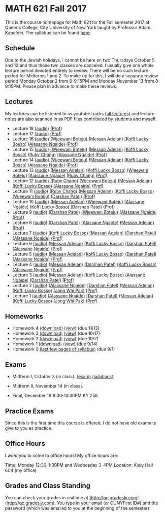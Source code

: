 # MATH 621 Fall 2017

This is the course homepage for Math 621 for the Fall semester 2017 at Queens College, City University of New York taught by Professor Adam Kapelner. The syllabus can be found [here](https://raw.githubusercontent.com/kapelner/QC_Math_621_Fall_2017/master/syllabus/syllabus.pdf).

## Schedule

Due to the Jewish holidays, I cannot be here on two Thursdays October 5 and 12 and thus those two classes are canceled. I usually give one whole lecture period devoted entirely to review. There will be no such lecture period for Midterms 1 and 2. To make up for this, I will do a separate review period Monday October 2 from 8-9:15PM and Monday November 13 from 8-9:15PM. Please plan in advance to make these reviews.

## Lectures

My lectures can be listened to as youtube tracks [(all lectures)](https://www.youtube.com/playlist?list=PLIwvCnCDnF14p6ElRTAo142m2e1-vz0Ay) and lecture notes are also scanned in as PDF files contributed by students and myself.

<!--
* Lecture 23 [(audio)](https://youtu.be/3ootpia0) [(Marcin Sendrowicz Lecs22&23)](https://github.com/kapelner/QC_Math_621_Fall_2017/blob/master/lectures/lec23marcin.pdf) [(Anvar Ashurov)](https://github.com/kapelner/QC_Math_621_Fall_2017/blob/master/lectures/lec23ash.pdf)  [(Linagyong Chen)](https://github.com/kapelner/QC_Math_621_Fall_2017/blob/master/lectures/lec23chenl.pdf) [(Ken Zou)](https://github.com/kapelner/QC_Math_621_Fall_2017/blob/master/lectures/lec23zou.pdf) [(Sherly Zheng)](https://github.com/kapelner/QC_Math_621_Fall_2017/blob/master/lectures/lec23zheng.pdf) [(Randip Parhar)](https://github.com/kapelner/QC_Math_621_Fall_2017/blob/master/lectures/lec23parhar.pdf) [(Prof)](https://github.com/kapelner/QC_Math_621_Fall_2017/blob/master/lectures/lec23kap.pdf)
* Lecture 22 [(audio)](https://youtu.be/h3jmpbvf) [(Anvar Ashurov)](https://github.com/kapelner/QC_Math_621_Fall_2017/blob/master/lectures/lec22ash.pdf) [(Ken Zou)](https://github.com/kapelner/QC_Math_621_Fall_2017/blob/master/lectures/lec22zou.pdf) [(Sherly Zheng)](https://github.com/kapelner/QC_Math_621_Fall_2017/blob/master/lectures/lec22zheng.pdf) [(Linagyong Chen)](https://github.com/kapelner/QC_Math_621_Fall_2017/blob/master/lectures/lec22chenl.pdf) [(Cynthia Rivera)](https://github.com/kapelner/QC_Math_621_Fall_2017/blob/master/lectures/lec22rivera.pdf) [(Monique Tang)](https://github.com/kapelner/QC_Math_621_Fall_2017/blob/master/lectures/lec22tang.pdf) [(Andrew Kwak)](https://github.com/kapelner/QC_Math_621_Fall_2017/blob/master/lectures/lec22kwak.pdf) [(Prof)](https://github.com/kapelner/QC_Math_621_Fall_2017/blob/master/lectures/lec22kap.pdf)
* Lecture 21 [(audio)](https://youtu.be/pmilrdvr) [(Marcin Sendrowicz)](https://github.com/kapelner/QC_Math_621_Fall_2017/blob/master/lectures/lec21marcin.pdf)  [(Cynthia Rivera)](https://github.com/kapelner/QC_Math_621_Fall_2017/blob/master/lectures/lec21rivera.pdf)[(Liangyong Chen)](https://github.com/kapelner/QC_Math_621_Fall_2017/blob/master/lectures/lec21chenl.pdf) [(Sherly Zheng)](https://github.com/kapelner/QC_Math_621_Fall_2017/blob/master/lectures/lec21zheng.pdf) [(Nhi Tran)](https://github.com/kapelner/QC_Math_621_Fall_2017/blob/master/lectures/lec21tran.pdf) [(Randip Parhar)](https://github.com/kapelner/QC_Math_621_Fall_2017/blob/master/lectures/lec21parhar.pdf) [(Prof)](https://github.com/kapelner/QC_Math_621_Fall_2017/blob/master/lectures/lec21kap.pdf)
* Lecture 20 [(audio)](https://youtu.be/hlw3yd1n) [(Marcin Sendrowicz Lecs19&20)](https://github.com/kapelner/QC_Math_621_Fall_2017/blob/master/lectures/lec20marcin.pdf) [(Cynthia Rivera)](https://github.com/kapelner/QC_Math_621_Fall_2017/blob/master/lectures/lec20rivera.pdf) [(Liangyong Chen)](https://github.com/kapelner/QC_Math_621_Fall_2017/blob/master/lectures/lec20chenl.pdf) [(Randip Parhar)](https://github.com/kapelner/QC_Math_621_Fall_2017/blob/master/lectures/lec20parhar.pdf) [(Sherly Zheng)](https://github.com/kapelner/QC_Math_621_Fall_2017/blob/master/lectures/lec20zheng.pdf) [(Andrew Kwak)](https://github.com/kapelner/QC_Math_621_Fall_2017/blob/master/lectures/lec20kwak.pdf) [(Prof)](https://github.com/kapelner/QC_Math_621_Fall_2017/blob/master/lectures/lec20kap.pdf)
* Lecture 19 [(audio)](https://youtu.be/2z2ankqe) [(Randip Parhar)](https://github.com/kapelner/QC_Math_621_Fall_2017/blob/master/lectures/lec19parhar.pdf) [(Xiaowei Chen)](https://github.com/kapelner/QC_Math_621_Fall_2017/blob/master/lectures/lec19xchen.pdf) [(Linagyong Chen)](https://github.com/kapelner/QC_Math_621_Fall_2017/blob/master/lectures/lec19chen.pdf) [(Anvar Ashurov)](https://github.com/kapelner/QC_Math_621_Fall_2017/blob/master/lectures/lec19ash.pdf) [(Cynthia Rivera)](https://github.com/kapelner/QC_Math_621_Fall_2017/blob/master/lectures/lec19riv.pdf) [(Monique Tang)](https://github.com/kapelner/QC_Math_621_Fall_2017/blob/master/lectures/lec19tang.pdf) [(Prof)](https://github.com/kapelner/QC_Math_621_Fall_2017/blob/master/lectures/lec19kap.pdf)--> 
* Lecture 18 [(audio)](https://youtu.be/qCn9BMA6ruk) [(Prof)](https://github.com/kapelner/QC_Math_621_Fall_2017/blob/master/lectures/lec18kap.pdf)
* Lecture 17 [(audio)](https://youtu.be/8ypz82LYNuU) [(Prof)](https://github.com/kapelner/QC_Math_621_Fall_2017/blob/master/lectures/lec17kap.pdf)
* Lecture 16 [(audio)](https://youtu.be/ODnkstFdyRQ) [(Wjeewani Boteju)](https://github.com/kapelner/QC_Math_621_Fall_2017/blob/master/lectures/lec16boteju.pdf) [(Messan Adelan)](https://github.com/kapelner/QC_Math_621_Fall_2017/blob/master/lectures/lec16adelan.pdf) [(Koffi Lucky Bosso)](https://github.com/kapelner/QC_Math_621_Fall_2017/blob/master/lectures/lec16bosso.pdf) [(Alassane Ngaide)](https://github.com/kapelner/QC_Math_621_Fall_2017/blob/master/lectures/lec16ngaide.pdf) [(Prof)](https://github.com/kapelner/QC_Math_621_Fall_2017/blob/master/lectures/lec16kap.pdf)
* Lecture 15 [(audio)](https://youtu.be/6k79csGK04k) [(Wjeewani Boteju)](https://github.com/kapelner/QC_Math_621_Fall_2017/blob/master/lectures/lec15boteju.pdf) [(Messan Adelan)](https://github.com/kapelner/QC_Math_621_Fall_2017/blob/master/lectures/lec15adelan.pdf) [(Koffi Lucky Bosso)](https://github.com/kapelner/QC_Math_621_Fall_2017/blob/master/lectures/lec15bosso.pdf) [(Ruby Chang)](https://github.com/kapelner/QC_Math_621_Fall_2017/blob/master/lectures/lec15chang.pdf) [(Alassane Ngaide)](https://github.com/kapelner/QC_Math_621_Fall_2017/blob/master/lectures/lec15ngaide.pdf) [(Prof)](https://github.com/kapelner/QC_Math_621_Fall_2017/blob/master/lectures/lec15kap.pdf)
* Lecture 14 [(audio)](https://youtu.be/l_S4DDt5xy4) [(Wjeewani Boteju)](https://github.com/kapelner/QC_Math_621_Fall_2017/blob/master/lectures/lec14boteju.pdf) [(Messan Adelan)](https://github.com/kapelner/QC_Math_621_Fall_2017/blob/master/lectures/lec14adelan.pdf) [(Koffi Lucky Bosso)](https://github.com/kapelner/QC_Math_621_Fall_2017/blob/master/lectures/lec14bosso.pdf) [(Alassane Ngaide)](https://github.com/kapelner/QC_Math_621_Fall_2017/blob/master/lectures/lec14ngaide.pdf) [(Prof)](https://github.com/kapelner/QC_Math_621_Fall_2017/blob/master/lectures/lec14kap.pdf) 
* Lecture 13 [(audio)](https://youtu.be/q9BLGrsTBU4) [(Messan Adelan)](https://github.com/kapelner/QC_Math_621_Fall_2017/blob/master/lectures/lec13adelan.pdf) [(Koffi Lucky Bosso)](https://github.com/kapelner/QC_Math_621_Fall_2017/blob/master/lectures/lec13bosso.pdf) [(Wjeewani Boteju)](https://github.com/kapelner/QC_Math_621_Fall_2017/blob/master/lectures/lec13boteju.pdf) [(Alassane Ngaide)](https://github.com/kapelner/QC_Math_621_Fall_2017/blob/master/lectures/lec13ngaide.pdf) [(Ruby Chang)](https://github.com/kapelner/QC_Math_621_Fall_2017/blob/master/lectures/lec13chang.pdf) [(Prof)](https://github.com/kapelner/QC_Math_621_Fall_2017/blob/master/lectures/lec13kap.pdf)  
* Lecture 12 [(audio)](https://youtu.be/IUcG4jOSl8k) [(Ruby Chang)](https://github.com/kapelner/QC_Math_621_Fall_2017/blob/master/lectures/lec12chang.pdf) [(Wjeewani Boteju)](https://github.com/kapelner/QC_Math_621_Fall_2017/blob/master/lectures/lec12boteju.pdf) [(Messan Adelan)](https://github.com/kapelner/QC_Math_621_Fall_2017/blob/master/lectures/lec12adelan.pdf) [(Koffi Lucky Bosso)](https://github.com/kapelner/QC_Math_621_Fall_2017/blob/master/lectures/lec12bosso.pdf) [(Alassane Ngaide)](https://github.com/kapelner/QC_Math_621_Fall_2017/blob/master/lectures/lec12ngaide.pdf) [(Prof)](https://github.com/kapelner/QC_Math_621_Fall_2017/blob/master/lectures/lec12kap.pdf)
* Lecture 11 [(audio)](https://youtu.be/9h3np3rfOZI) [(Ruby Chang)](https://github.com/kapelner/QC_Math_621_Fall_2017/blob/master/lectures/lec11chang.pdf) [(Messan Adelan)](https://github.com/kapelner/QC_Math_621_Fall_2017/blob/master/lectures/lec11adelan.pdf) [(Koffi Lucky Bosso)](https://github.com/kapelner/QC_Math_621_Fall_2017/blob/master/lectures/lec11bosso.pdf) [(Wjeewani Boteju)](https://github.com/kapelner/QC_Math_621_Fall_2017/blob/master/lectures/lec11boteju.pdf) [(Darshan Patel)](https://github.com/kapelner/QC_Math_621_Fall_2017/blob/master/lectures/lec11patel.pdf) [(Prof)](https://github.com/kapelner/QC_Math_621_Fall_2017/blob/master/lectures/lec11kap.pdf)
* Lecture 10 [(audio)](https://youtu.be/qEJna96uAXA) [(Messan Adelan)](https://github.com/kapelner/QC_Math_621_Fall_2017/blob/master/lectures/lec10adelan.pdf) [(Wjeewani Boteju)](https://github.com/kapelner/QC_Math_621_Fall_2017/blob/master/lectures/lec10boteju.pdf) [(Alassane Ngaide)](https://github.com/kapelner/QC_Math_621_Fall_2017/blob/master/lectures/lec10ngaide.pdf) [(Koffi Lucky Bosso)](https://github.com/kapelner/QC_Math_621_Fall_2017/blob/master/lectures/lec10bosso.pdf) [(Darshan Patel)](https://github.com/kapelner/QC_Math_621_Fall_2017/blob/master/lectures/lec10patel.pdf) [(Prof)](https://github.com/kapelner/QC_Math_621_Fall_2017/blob/master/lectures/lec10kap.pdf) 
* Lecture 9 [(audio)](https://youtu.be/GxPsFCQkqmE) [(Darshan Patel)](https://github.com/kapelner/QC_Math_621_Fall_2017/blob/master/lectures/lec09patel.pdf) [(Wjeewani Boteju)](https://github.com/kapelner/QC_Math_621_Fall_2017/blob/master/lectures/lec09boteju.pdf) [(Alassane Ngaide)](https://github.com/kapelner/QC_Math_621_Fall_2017/blob/master/lectures/lec09ngaide.pdf) [(Prof)](https://github.com/kapelner/QC_Math_621_Fall_2017/blob/master/lectures/lec09kap.pdf) 
* Lecture 8 [(audio)](https://youtu.be/U_B3tdUCQKI) [(Darshan Patel)](https://github.com/kapelner/QC_Math_621_Fall_2017/blob/master/lectures/lec08patel.pdf) [(Alassane Ngaide)](https://github.com/kapelner/QC_Math_621_Fall_2017/blob/master/lectures/lec08ngaide.pdf) [(Messan Adelan)](https://github.com/kapelner/QC_Math_621_Fall_2017/blob/master/lectures/lec08adelan.pdf) [(Prof)](https://github.com/kapelner/QC_Math_621_Fall_2017/blob/master/lectures/lec08kap.pdf)
* Lecture 7 [(audio)](https://youtu.be/nlqa6SniGa8) [(Koffi Lucky Bosso)](https://github.com/kapelner/QC_Math_621_Fall_2017/blob/master/lectures/lec07bosso.pdf) [(Messan Adelan)](https://github.com/kapelner/QC_Math_621_Fall_2017/blob/master/lectures/lec07adelan.pdf) [(Darshan Patel)](https://github.com/kapelner/QC_Math_621_Fall_2017/blob/master/lectures/lec07patel.pdf) [(Alassane Ngaide)](https://github.com/kapelner/QC_Math_621_Fall_2017/blob/master/lectures/lec07ngaide.pdf) [(Prof)](https://github.com/kapelner/QC_Math_621_Fall_2017/blob/master/lectures/lec07kap.pdf)
* Lecture 6 [(audio)](https://youtu.be/2QSoDxHjQl8) [(Messan Adelan)](https://github.com/kapelner/QC_Math_621_Fall_2017/blob/master/lectures/lec06adelan.pdf) [(Koffi Lucky Bosso)](https://github.com/kapelner/QC_Math_621_Fall_2017/blob/master/lectures/lec06bosso.pdf) [(Darshan Patel)](https://github.com/kapelner/QC_Math_621_Fall_2017/blob/master/lectures/lec06patel.pdf) [(Alassane Ngaide)](https://github.com/kapelner/QC_Math_621_Fall_2017/blob/master/lectures/lec06ngaide.pdf) [(Prof)](https://github.com/kapelner/QC_Math_621_Fall_2017/blob/master/lectures/lec06kap.pdf)
* Lecture 5 [(audio)](https://youtu.be/OoQo6WD-bkI) [(Messan Adelan)](https://github.com/kapelner/QC_Math_621_Fall_2017/blob/master/lectures/lec05adelan.pdf) [(Koffi Lucky Bosso)](https://github.com/kapelner/QC_Math_621_Fall_2017/blob/master/lectures/lec05bosso.pdf) [(Darshan Patel)](https://github.com/kapelner/QC_Math_621_Fall_2017/blob/master/lectures/lec05patel.pdf) [(Alassane Ngaide)](https://github.com/kapelner/QC_Math_621_Fall_2017/blob/master/lectures/lec05ngaide.pdf) [(Prof)](https://github.com/kapelner/QC_Math_621_Fall_2017/blob/master/lectures/lec05kap.pdf)
* Lecture 4 [(audio)](https://youtu.be/-p6QRynD-mU) [(Messan Adelan)](https://github.com/kapelner/QC_Math_621_Fall_2017/blob/master/lectures/lec04adelan.pdf) [(Darshan Patel)](https://github.com/kapelner/QC_Math_621_Fall_2017/blob/master/lectures/lec04patel.pdf) [(Koffi Lucky Bosso)](https://github.com/kapelner/QC_Math_621_Fall_2017/blob/master/lectures/lec04bosso.pdf) [(Alassane Ngaide)](https://github.com/kapelner/QC_Math_621_Fall_2017/blob/master/lectures/lec04ngaide.pdf) [(Prof)](https://github.com/kapelner/QC_Math_621_Fall_2017/blob/master/lectures/lec04kap.pdf)
* Lecture 3 [(audio)](https://youtu.be/AErJWYTfGXc) [(Messan Adelan)](https://github.com/kapelner/QC_Math_621_Fall_2017/blob/master/lectures/lec03adelan.pdf) [(Koffi Lucky Bosso)](https://github.com/kapelner/QC_Math_621_Fall_2017/blob/master/lectures/lec03bosso.pdf) [(Alassane Ngaide)](https://github.com/kapelner/QC_Math_621_Fall_2017/blob/master/lectures/lec03ngaide.pdf) [(Darshan Patel)](https://github.com/kapelner/QC_Math_621_Fall_2017/blob/master/lectures/lec03patel.pdf) [(Prof)](https://github.com/kapelner/QC_Math_621_Fall_2017/blob/master/lectures/lec03kap.pdf)
* Lecture 2 [(audio)](https://youtu.be/NByGnSrAdPg) [(Alassane Ngaide)](https://github.com/kapelner/QC_Math_621_Fall_2017/blob/master/lectures/lec02ngaide.pdf) [(Darshan Patel)](https://github.com/kapelner/QC_Math_621_Fall_2017/blob/master/lectures/lec02patel.pdf) [(Messan Adelan)](https://github.com/kapelner/QC_Math_621_Fall_2017/blob/master/lectures/lec02adelan.pdf) [(Koffi Lucky Bosso)](https://github.com/kapelner/QC_Math_621_Fall_2017/blob/master/lectures/lec02bosso.pdf) [(Jong Whi Pak)](https://github.com/kapelner/QC_Math_621_Fall_2017/blob/master/lectures/lec02pak.pdf) [(Prof)](https://github.com/kapelner/QC_Math_621_Fall_2017/blob/master/lectures/lec02kap.pdf)
* Lecture 1 [(audio)](https://youtu.be/WBV7lcyVaJA) [(Alassane Ngaide)](https://github.com/kapelner/QC_Math_621_Fall_2017/blob/master/lectures/lec01ngaide.pdf) [(Darshan Patel)](https://github.com/kapelner/QC_Math_621_Fall_2017/blob/master/lectures/lec01patel.pdf) [(Messan Adelan)](https://github.com/kapelner/QC_Math_621_Fall_2017/blob/master/lectures/lec01adelan.pdf) [(Koffi Lucky Bosso)](https://github.com/kapelner/QC_Math_621_Fall_2017/blob/master/lectures/lec01bosso.pdf) [(Jong Whi Pak)](https://github.com/kapelner/QC_Math_621_Fall_2017/blob/master/lectures/lec01pak.pdf) [(Prof)](https://github.com/kapelner/QC_Math_621_Fall_2017/blob/master/lectures/lec01kap.pdf)  


<!--## Prerequisite Review

This class has prerequesites of basic probability and some linear algebra. In this section, I will be posting links to review items based on lectures. A good reference is the [Ross book](https://www.amazon.com/First-Course-Probability-6th/dp/0130338516/ref=sr_1_6?ie=UTF8&qid=1504062810&sr=8-6&keywords=probability+ross) - find the terms we are talking about. Needless to say, wikipedia (just query terms used in class) is an indispensable resource.

* Lecture 1 - Bernoulli, Binomial, In/dependence of r.v.'s - see [lecture 8 and lecture 9](https://github.com/kapelner/QC_Math_241_Fall_2016) from my 241 class. You can look at students' notes and listen to the audio tracks. As for questions you can do yourself, look [here](https://github.com/kapelner/QC_Math_241_Fall_2016/blob/master/exams/midterm2/midterm2_solutions.pdf) at questions 1, 2a,e, [here](https://github.com/kapelner/QC_Math_241_Fall_2015/blob/master/exams/midterm2/midterm2_solutions.pdf) at questions 1a-d, h-k, 3a,b, 
* Lecture 2 - Geometric, Negative Binomial - see [lecture 10](https://github.com/kapelner/QC_Math_241_Fall_2016) from my 241 class (notes and audio). [here](https://github.com/kapelner/QC_Math_241_Fall_2016/blob/master/exams/midterm2/midterm2_solutions.pdf) at questions 2b-d,f,g and [here](https://github.com/kapelner/QC_Math_241_Fall_2015/blob/master/exams/midterm2/midterm2_solutions.pdf) at questions 1l-p, 3c-->


## Homeworks

<!--
* Homework 9 [(download)](https://github.com/kapelner/QC_Math_621_Fall_2017/blob/master/homeworks/hw09/hw09.pdf?raw=true) [(view)](https://github.com/kapelner/QC_Math_621_Fall_2017/blob/master/homeworks/hw09/hw09.pdf) (due 12/12)
* Homework 8 [(download)](https://github.com/kapelner/QC_Math_621_Fall_2017/blob/master/homeworks/hw08/hw08.pdf?raw=true) [(view)](https://github.com/kapelner/QC_Math_621_Fall_2017/blob/master/homeworks/hw08/hw08.pdf) (due 12/2)
* Homework 7 [(download)](https://github.com/kapelner/QC_Math_621_Fall_2017/blob/master/homeworks/hw07/hw07.pdf?raw=true) [(view)](https://github.com/kapelner/QC_Math_621_Fall_2017/blob/master/homeworks/hw07/hw07.pdf) (due 11/23)
* Homework 6 [(download)](https://github.com/kapelner/QC_Math_621_Fall_2017/blob/master/homeworks/hw06/hw06.pdf?raw=true) [(view)](https://github.com/kapelner/QC_Math_621_Fall_2017/blob/master/homeworks/hw06/hw06.pdf) (due 11/11)
* Homework 5 [(download)](https://github.com/kapelner/QC_Math_621_Fall_2017/blob/master/homeworks/hw05/hw05.pdf?raw=true) [(view)](https://github.com/kapelner/QC_Math_621_Fall_2017/blob/master/homeworks/hw05/hw05.pdf) (due 10/27)-->
* Homework 4 [(download)](https://github.com/kapelner/QC_Math_621_Fall_2017/blob/master/homeworks/hw04/hw04.pdf?raw=true) [(view)](https://github.com/kapelner/QC_Math_621_Fall_2017/blob/master/homeworks/hw04/hw04.pdf) (due 11/13)
* Homework 3 [(download)](https://github.com/kapelner/QC_Math_621_Fall_2017/blob/master/homeworks/hw03/hw03.pdf?raw=true) [(view)](https://github.com/kapelner/QC_Math_621_Fall_2017/blob/master/homeworks/hw03/hw03.pdf) (due 10/17)
* Homework 2 [(download)](https://github.com/kapelner/QC_Math_621_Fall_2017/blob/master/homeworks/hw02/hw02.pdf?raw=true) [(view)](https://github.com/kapelner/QC_Math_621_Fall_2017/blob/master/homeworks/hw02/hw02.pdf) (due 10/2)
* Homework 1 [(download)](https://github.com/kapelner/QC_Math_621_Fall_2017/blob/master/homeworks/hw01/hw01.pdf?raw=true) [(view)](https://github.com/kapelner/QC_Math_621_Fall_2017/blob/master/homeworks/hw01/hw01.pdf) (due 9/14)
* Homework 0 [(last few pages of syllabus)](https://github.com/kapelner/QC_Math_621_Fall_2017/blob/master/syllabus/syllabus.pdf?raw=true) (due 9/1)


## Exams

* Midterm I, October 3 (in class). [(exam)](https://github.com/kapelner/QC_Math_621_Fall_2017/blob/master/exams/midterm1/midterm1.pdf) [(solutions)](https://github.com/kapelner/QC_Math_621_Fall_2017/blob/master/exams/midterm1/midterm1_solutions.pdf)

* Midterm II, November 14 (in class). 

* Final, December 19 8:30-10:30PM KY 258

## Practice Exams

Since this is the first time this course is offered, I do not have old exams to give to you as practice.

## Office Hours

I *want* you to come to office hours! My office hours are:

Time: Monday 12:30-1:30PM and Wednesday 3-4PM
Location: Kiely Hall 604 (my office)

## Grades and Class Standing

You can check your grades in realtime at [http://qc.gradesly.com](http://qc.gradesly.com). You type in your email (or CUNYFirst ID#) and the password (which was emailed to you at the beginning of the semester).
